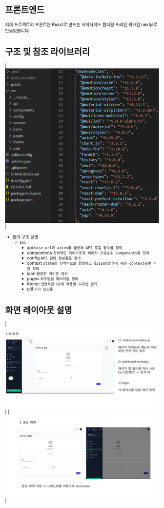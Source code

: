 # 프론트엔드

저희 프로젝트의 프론트는 React로 만드는 서버사이드 렌더링 프레인 워크인 nextjs로 만들었습니다.

# 구조 및 참조 라이브러리
| ![front_structure_n_dependency.png](../public/front_structure_n_dependency.png) |
- 폴더 구조 설명
	+ src
		+ api `base_url과 axios를 활용해 API 호출 함수를 정의`
		+ components `전체적인 레이아웃과 페이지 구성요소 components를 정의`
		+ config `API 관련 정보들을 정의`
		+ context `state를 전역적으로 활용하고 dispatch하기 위한 context관련 파일 정의`
		+ icon `활용한 아이콘 정의`
		+ pages `라우팅될 페이지들 정의`
		+ theme `전반적인 UI에 적용할 디자인 정의`
		+ util `기타 요소들`

#  화면 레이아웃 설명

| ![UI_desc1.png](../public/UI_desc1.png) |
| ![UI_desc2.png](../public/UI_desc2.png) |


